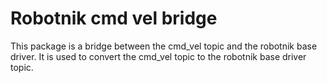 # Robotnik cmd vel bridge
This package is a bridge between the cmd_vel topic and the robotnik base driver. It is used to convert the cmd_vel topic to the robotnik base driver topic.

